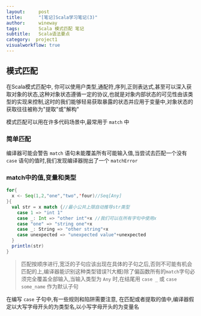 ```yaml
---
layout:     post
title:      "[笔记]Scala学习笔记(3)"
author:     wineway
tags: 		Scala 模式匹配 笔记
subtitle:   Scala语法要点
category:  project1
visualworkflow: true
---
```

## 模式匹配

在Scala模式匹配中, 你可以使用户类型,通配符,序列,正则表达式,甚至可以深入获取对象的状态,这种对象状态遵循一定的协议,也就是对象内部状态的可见性由该类型的实现来控制,这时的我们能够轻易获取暴露的状态并应用于变量中,对象状态的获取往往被称为"提取"或"解构"

模式匹配可以用在许多代码场景中,最常用于 `match` 中

### 简单匹配

编译器可能会警告 `match` 语句未能覆盖所有可能输入值,当尝试去匹配一个没有 `case` 语句的值时,我们发现编译器抛出了一个 `matchError`

### match中的值,变量和类型

```scala
for{
  x <- Seq(1,2,"one","two",'four)//Seq[Any]
}{
  val str = x match {//最小公共上限自动推导str类型
    case 1 => "int 1"
    case _: Int => "other int"+x //我们可以在所有字句中使用x
    case "one" => "string one"+x
    case _: String => "other string"+x
    case unexpected => "unexpected value"+unexpected
  }
  println(str)
}
```
>匹配按顺序进行,宽泛的子句应该出现在具体的子句之后,否则不可能有机会匹配的上,编译器能识别这种类型错误?(大概)除了偏函数所有的`match`字句必须完全覆盖全部输入,当输入类型为 `Any` 时,在结尾用 `case _` 或 `case some_name` 作为默认子句

在编写 `case` 子句中,有一些规则和陷阱需要注意, 在匹配或者提取的值中,编译器假定以大写字母开头的为类型名,以小写字母开头的为变量名
